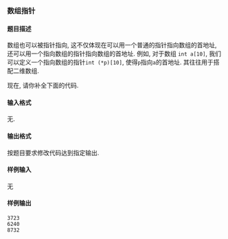### 数组指针

#### 题目描述

数组也可以被指针指向, 这不仅体现在可以用一个普通的指针指向数组的首地址, 还可以用一个指向数组的指针指向数组的首地址. 例如, 对于数组 `int a[10]`, 我们可以定义一个指向数组的指针`int (*p)[10]`, 使得`p`指向`a`的首地址. 其往往用于搭配二维数组.

现在, 请你补全下面的代码.

#### 输入格式

无.

#### 输出格式

按题目要求修改代码达到指定输出.

#### 样例输入

无

#### 样例输出

```
3723
6240
8732
```
